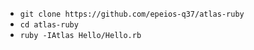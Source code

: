 - `git clone https://github.com/epeios-q37/atlas-ruby`
- `cd atlas-ruby`
- `ruby -IAtlas Hello/Hello.rb`